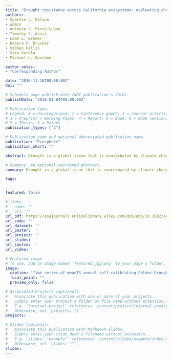 ```yaml
---
title: "Drought resistance across California ecosystems: evaluating changes in carbon dynamics using satellite imagery"
authors:
- Sparkle L. Malone
- admin
- Antonio J. Pérez-Luque
- Timothy J. Assal
- Leah L. Bremer
- Debora P. Drucker
- Vicken Hillis
- Sara Varela
- Michael L. Goulden

author_notes:
- "Corresponding Author"

date: "2016-11-16T00:00:00Z"
doi: ""

# Schedule page publish date (NOT publication's date).
publishDate: "2016-01-04T00:00:00Z"

# Publication type.
# Legend: 0 = Uncategorized; 1 = Conference paper; 2 = Journal article;
# 3 = Preprint / Working Paper; 4 = Report; 5 = Book; 6 = Book section;
# 7 = Thesis; 8 = Patent
publication_types: ["2"]

# Publication name and optional abbreviated publication name.
publication: "Ecosphere"
publication_short: ""

abstract: Drought is a global issue that is exacerbated by climate change and increasing anthropogenic water demands. The recent occurrence of drought in California provides an important opportunity to examine drought response across ecosystem classes (forests, shrublands, grasslands, and wetlands), which is essential to understand how climate influences ecosystem structure and function. We quantified ecosystem resistance to drought by comparing changes in satellite-derived estimates of water-use efficiency (WUE = net primary productivity [NPP]/evapotranspiration [ET]) under normal (i.e., baseline) and drought conditions (ΔWUE = WUE2014 − baseline WUE). With this method, areas with increasing WUE under drought conditions are considered more resilient than systems with declining WUE. Baseline WUE varied across California (0.08 to 3.85 g C/mm H2O) and WUE generally increased under severe drought conditions in 2014. Strong correlations between ΔWUE, precipitation, and leaf area index (LAI) indicate that ecosystems with a lower average LAI (i.e., grasslands) also had greater C-uptake rates when water was limiting and higher rates of carbon-uptake efficiency (CUE = NPP/LAI) under drought conditions. We also found that systems with a baseline WUE ≤ 0.4 exhibited a decline in WUE under drought conditions, suggesting that a baseline WUE ≤ 0.4 might be indicative of low drought resistance. Drought severity, precipitation, and WUE were identified as important drivers of shifts in ecosystem classes over the study period. These findings have important implications for understanding climate change effects on primary productivity and C sequestration across ecosystems and how this may influence ecosystem resistance in the future.

# Summary. An optional shortened abstract.
summary: Drought is a global issue that is exacerbated by climate change and increasing anthropogenic water demands. The recent occurrence of drought in California provides an important opportunity to examine drought response across ecosystem classes (forests, shrublands, grasslands, and wetlands), which is essential to understand how climate influences ecosystem structure and function.

tags:


featured: false

# links:
# - name: ""
#   url: ""
url_pdf: https://esajournals.onlinelibrary.wiley.com/doi/abs/10.1002/ecs2.1561
url_code: ''
url_dataset: ''
url_poster: ''
url_project: ''
url_slides: ''
url_source: ''
url_video: ''

# Featured image
# To use, add an image named `featured.jpg/png` to your page's folder. 
image:
  caption: 'Time series of meanTS annual self-calibrating Palmer Drought Severity Index (scPDSI) for the entire state of California from 1896 to 2014. The dashed lines indicate scPDSI drought thresholds based on Wells et al. (2004). The (b) frequency of years in each scPDSI class and (c) spatial patterns in scPDSI in 2014. The gray area denotes trends in scPDSI with latitude and longitude.'
  focal_point: ""
  preview_only: false

# Associated Projects (optional).
#   Associate this publication with one or more of your projects.
#   Simply enter your project's folder or file name without extension.
#   E.g. `internal-project` references `content/project/internal-project/index.md`.
#   Otherwise, set `projects: []`.
projects: 

# Slides (optional).
#   Associate this publication with Markdown slides.
#   Simply enter your slide deck's filename without extension.
#   E.g. `slides: "example"` references `content/slides/example/index.md`.
#   Otherwise, set `slides: ""`.
slides:
---
```



